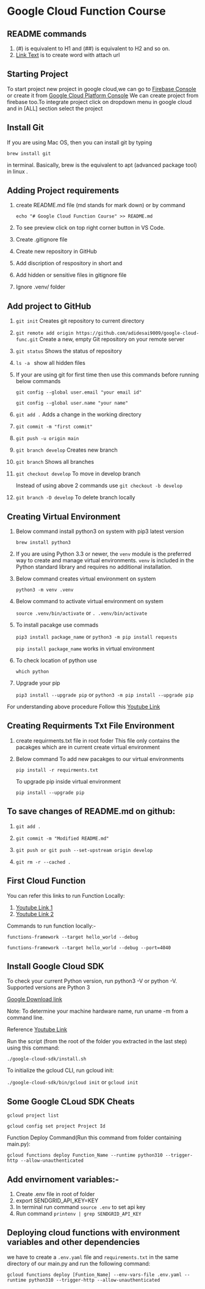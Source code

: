 # Google Cloud Function Course

## README commands

1. (#) is equivalent to H1 and (##) is equivalent to H2 and so on.
2. [Link Text](url) is to create word with attach url

## Starting Project

To start project new project in google cloud,we can go to [Firebase Console](https://console.firebase.google.com) or create it from [Google Cloud Platform Console](https://console.cloud.google.com)
We can create project from firebase too.To integrate project click on dropdown menu in google cloud and in [ALL] section select the project

## Install Git

If you are using Mac OS, then you can install git by typing

`brew install git`

in terminal. Basically, brew is the equivalent to apt (advanced package tool) in linux .

## Adding Project requirements

1. create README.md file (md stands for mark down) or by command

   `echo "# Google Cloud Function Course" >> README.md`

2. To see preview click on top right corner button in VS Code.
3. Create .gitignore file
4. Create new repository in GitHub
5. Add discription of respository in short and
6. Add hidden or sensitive files in gitignore file
7. Ignore .venv/ folder

## Add project to GitHub

1. `git init` Creates git repository to current directory
2. `git remote add origin https://github.com/adidesai9009/google-cloud-func.git` Create a new, empty Git repository on your remote server
3. `git status` Shows the status of repository
4. `ls -a ` show all hidden files
5. If your are using git for first time then use this commands before running below commands

   `git config --global user.email "your email id"`

   `git config --global user.name "your name"`

6. `git add .` Adds a change in the working directory
7. `git commit -m "first commit"`
8. `git push -u origin main`
9. `git branch develop` Creates new branch
10. `git branch` Shows all branches
11. `git checkout develop` To move in develop branch

    Instead of using above 2 commands use `git checkout -b develop`

12. `git branch -D develop` To delete branch locally

## Creating Virtual Environment

1. Below command install python3 on system with pip3 latest version

   `brew install python3`

2. If you are using Python 3.3 or newer, the `venv` module is the preferred way to create and manage virtual environments. `venv` is included in the Python standard library and requires no additional installation.

3. Below command creates virtual environment on system

   `python3 -m venv .venv`

4. Below command to activate virtual environment on system

   `source .venv/bin/activate` or `. .venv/bin/activate`

5. To install pacakge use commads

   `pip3 install package_name` or `python3 -m pip install requests`

   `pip install package_name` works in virtual environment

6. To check location of python use

   `which python`

7. Upgrade your pip

   `pip3 install --upgrade pip` or `python3 -m pip install --upgrade pip`

For understanding above procedure Follow this [Youtube Link](https://youtu.be/kz4gbWNO1cw)

## Creating Requirments Txt File Environment

1. create requirments.txt file in root foder
   This file only contains the pacakges which are in current create virtual environment
2. Below command To add new pacakges to our virtual environments

   `pip install -r requirments.txt`

   To upgrade pip inside virtual environment

   `pip install --upgrade pip`

## To save changes of README.md on github:

1. `git add .`

2. `git commit -m "Modified README.md"`

3. `git push or git push --set-upstream origin develop`

4. `git rm -r --cached .`

## First Cloud Function

You can refer this links to run Function Locally:

1. [Youtube Link 1](https://youtu.be/hnqeYOYDRYY)
2. [Youtube Link 2](https://youtu.be/N1sSUU3XGu4)

Commands to run function locally:-

`functions-framework --target hello_world --debug`

`functions-framework --target hello_world --debug --port=4040`

## Install Google Cloud SDK

To check your current Python version, run python3 -V or python -V. Supported versions are Python 3

[Google Download link](https://cloud.google.com/sdk/docs/install)

Note: To determine your machine hardware name, run uname -m from a command line.

Reference [Youtube Link](https://youtu.be/wc2kuTaHl8Y)

Run the script (from the root of the folder you extracted in the last step) using this command:

`./google-cloud-sdk/install.sh`

To initialize the gcloud CLI, run gcloud init:

`./google-cloud-sdk/bin/gcloud init` or `gcloud init`

## Some Google CLoud SDK Cheats

`gcloud project list`

`gcloud config set project Project Id`

Function Deploy Command(Run this command from folder containing main.py):

`gcloud functions deploy Function_Name --runtime python310 --trigger-http --allow-unauthenticated`

## Add envirnoment variables:-

1. Create .env file in root of folder
2. export SENDGRID_API_KEY=KEY
3. In terminal run command `source .env` to set api key
4. Run command `printenv | grep SENDGRID_API_KEY`

## Deploying cloud functions with environment variables and other dependencies

we have to create a `.env.yaml` file and `requirements.txt` in the same directory of our main.py and run the following command:

`gcloud functions deploy [Funtion_Name] --env-vars-file .env.yaml --runtime python310 --trigger-http --allow-unauthenticated`
